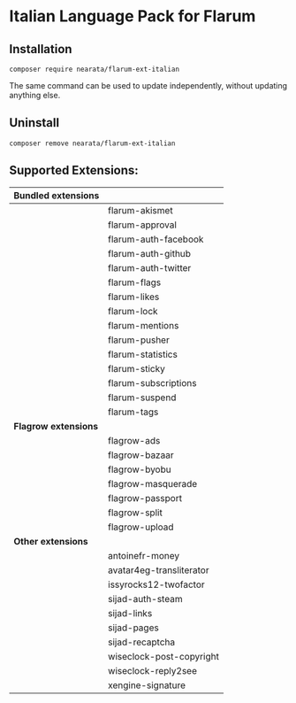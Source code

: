 # Italian Language Pack for Flarum

## Installation

```shell
composer require nearata/flarum-ext-italian
```

The same command can be used to update independently, without updating anything else.

## Uninstall

```shell
composer remove nearata/flarum-ext-italian
```

## Supported Extensions:

| **Bundled extensions** | |
| --- | --- |
| | flarum-akismet |
| | flarum-approval |
| | flarum-auth-facebook |
| | flarum-auth-github |
| | flarum-auth-twitter |
| | flarum-flags |
| | flarum-likes |
| | flarum-lock |
| | flarum-mentions |
| | flarum-pusher |
| | flarum-statistics |
| | flarum-sticky |
| | flarum-subscriptions |
| | flarum-suspend |
| | flarum-tags |
| **Flagrow extensions** | |
| | flagrow-ads |
| | flagrow-bazaar |
| | flagrow-byobu |
| | flagrow-masquerade |
| | flagrow-passport |
| | flagrow-split |
| | flagrow-upload |
| **Other extensions** | |
| | antoinefr-money |
| | avatar4eg-transliterator |
| | issyrocks12-twofactor |
| | sijad-auth-steam |
| | sijad-links |
| | sijad-pages |
| | sijad-recaptcha |
| | wiseclock-post-copyright |
| | wiseclock-reply2see |
| | xengine-signature |

